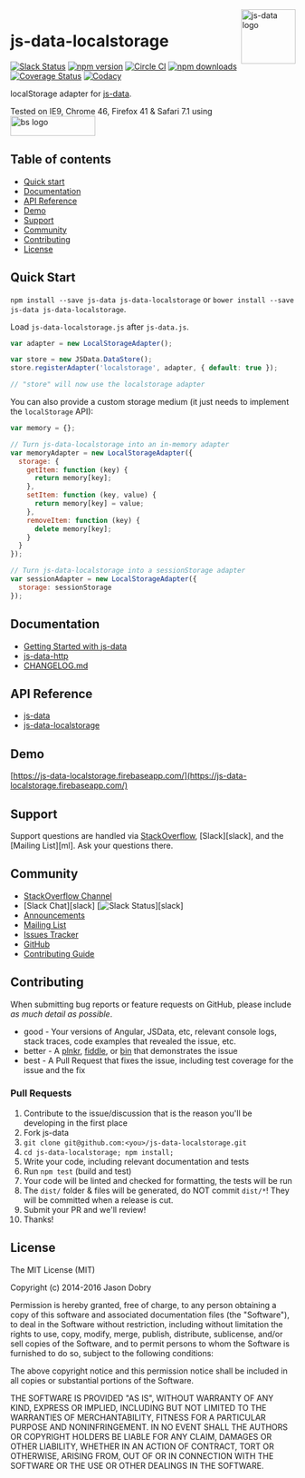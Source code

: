 <img src="https://raw.githubusercontent.com/js-data/js-data/master/js-data.png" alt="js-data logo" title="js-data" align="right" width="96" height="96" />

# js-data-localstorage

[![Slack Status][sl_b]][sl_l]
[![npm version][npm_b]][npm_l]
[![Circle CI][circle_b]][circle_l]
[![npm downloads][dn_b]][dn_l]
[![Coverage Status][cov_b]][cov_l]
[![Codacy][cod_b]][cod_l]

localStorage adapter for [js-data](http://www.js-data.io/).

Tested on IE9, Chrome 46, Firefox 41 & Safari 7.1 using
<img src="https://raw.githubusercontent.com/js-data/js-data-localstorage/master/bs.jpg" alt="bs logo" title="browserstack" width="150" height="35" style="vertical-align: middle" />

## Table of contents

* [Quick start](#quick-start)
* [Documentation](#documentation)
* [API Reference](#api-reference)
* [Demo](#demo)
* [Support](#support)
* [Community](#community)
* [Contributing](#contributing)
* [License](#license)

## Quick Start

`npm install --save js-data js-data-localstorage` or `bower install --save js-data js-data-localstorage`.

Load `js-data-localstorage.js` after `js-data.js`.

```js
var adapter = new LocalStorageAdapter();

var store = new JSData.DataStore();
store.registerAdapter('localstorage', adapter, { default: true });

// "store" will now use the localstorage adapter
```

You can also provide a custom storage medium (it just needs to implement the `localStorage` API):

```js
var memory = {};

// Turn js-data-localstorage into an in-memory adapter
var memoryAdapter = new LocalStorageAdapter({
  storage: {
    getItem: function (key) {
      return memory[key];
    },
    setItem: function (key, value) {
      return memory[key] = value;
    },
    removeItem: function (key) {
      delete memory[key];
    }
  }
});

// Turn js-data-localstorage into a sessionStorage adapter
var sessionAdapter = new LocalStorageAdapter({
  storage: sessionStorage
});
```

## Documentation
- [Getting Started with js-data](http://www.js-data.io/docs/home)
- [js-data-http](http://www.js-data.io/docs/js-data-localstorage)
- [CHANGELOG.md](https://github.com/js-data/js-data-localstorage/blob/master/CHANGELOG.md)

## API Reference
- [js-data](http://api.js-data.io/js-data/)
- [js-data-localstorage](http://api.js-data.io/js-data-localstorage/)

## Demo
[https://js-data-localstorage.firebaseapp.com/](https://js-data-localstorage.firebaseapp.com/)

## Support

Support questions are handled via [StackOverflow][so], [Slack][slack], and the
[Mailing List][ml]. Ask your questions there.

## Community
- [StackOverflow Channel][so]
- [Slack Chat][slack] [![Slack Status][sl_b]][slack]
- [Announcements](http://www.js-data.io/blog)
- [Mailing List](ml)
- [Issues Tracker](https://github.com/js-data/js-data/issues)
- [GitHub](https://github.com/js-data/js-data)
- [Contributing Guide](https://github.com/js-data/js-data/blob/master/CONTRIBUTING.md)

## Contributing

When submitting bug reports or feature requests on GitHub, please include _as
much detail as possible_.

- good - Your versions of Angular, JSData, etc, relevant console logs, stack
traces, code examples that revealed the issue, etc.
- better - A [plnkr](http://plnkr.co/), [fiddle](http://jsfiddle.net/), or
[bin](http://jsbin.com/?html,output) that demonstrates the issue
- best - A Pull Request that fixes the issue, including test coverage for the
issue and the fix

### Pull Requests

1. Contribute to the issue/discussion that is the reason you'll be developing in
the first place
1. Fork js-data
1. `git clone git@github.com:<you>/js-data-localstorage.git`
1. `cd js-data-localstorage; npm install;`
1. Write your code, including relevant documentation and tests
1. Run `npm test` (build and test)
1. Your code will be linted and checked for formatting, the tests will be run
1. The `dist/` folder & files will be generated, do NOT commit `dist/*`! They
will be committed when a release is cut.
1. Submit your PR and we'll review!
1. Thanks!

## License

The MIT License (MIT)

Copyright (c) 2014-2016 Jason Dobry

Permission is hereby granted, free of charge, to any person obtaining a copy
of this software and associated documentation files (the "Software"), to deal
in the Software without restriction, including without limitation the rights
to use, copy, modify, merge, publish, distribute, sublicense, and/or sell
copies of the Software, and to permit persons to whom the Software is
furnished to do so, subject to the following conditions:

The above copyright notice and this permission notice shall be included in all
copies or substantial portions of the Software.

THE SOFTWARE IS PROVIDED "AS IS", WITHOUT WARRANTY OF ANY KIND, EXPRESS OR
IMPLIED, INCLUDING BUT NOT LIMITED TO THE WARRANTIES OF MERCHANTABILITY,
FITNESS FOR A PARTICULAR PURPOSE AND NONINFRINGEMENT. IN NO EVENT SHALL THE
AUTHORS OR COPYRIGHT HOLDERS BE LIABLE FOR ANY CLAIM, DAMAGES OR OTHER
LIABILITY, WHETHER IN AN ACTION OF CONTRACT, TORT OR OTHERWISE, ARISING FROM,
OUT OF OR IN CONNECTION WITH THE SOFTWARE OR THE USE OR OTHER DEALINGS IN THE
SOFTWARE.

[sl_b]: http://slack.js-data.io/badge.svg
[sl_l]: http://slack.js-data.io
[npm_b]: https://img.shields.io/npm/v/js-data-localstorage.svg?style=flat
[npm_l]: https://www.npmjs.org/package/js-data-localstorage
[circle_b]: https://img.shields.io/circleci/project/js-data/js-data-localstorage/master.svg?style=flat
[circle_l]: https://circleci.com/gh/js-data/js-data-localstorage/tree/master
[dn_b]: https://img.shields.io/npm/dm/js-data-localstorage.svg?style=flat
[dn_l]: https://www.npmjs.org/package/js-data-localstorage
[cov_b]: https://img.shields.io/coveralls/js-data/js-data-localstorage/master.svg?style=flat
[cov_l]: https://coveralls.io/github/js-data/js-data-localstorage?branch=master
[cod_b]: https://img.shields.io/codacy/b8e46008e6ad45159b7a6927dbfd66c3.svg
[cod_l]: https://www.codacy.com/app/jasondobry/js-data-localstorage/dashboard
[so]: http://stackoverflow.com/questions/tagged/jsdata
